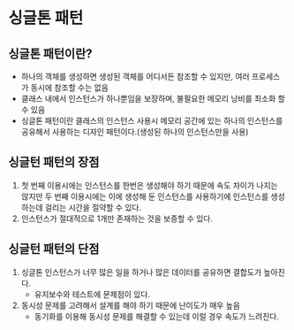 # 싱글톤 패턴

## 싱글톤 패턴이란?
- 하나의 객체를 생성하면 생성된 객체를 어디서든 참조할 수 있지만, 여러 프로세스가 
  동시에 참조할 수는 없음
- 클래스 내에서 인스턴스가 하나뿐임을 보장하며, 불필요한 메모리 낭비를 최소화 할 수 있음
- 싱글톤 패턴이란 클래스의 인스턴스 사용시 메모리 공간에 있는 하나의 인스턴스를 
공유해서 사용하는 디자인 패턴이다.(생성된 하나의 인스턴스만을 사용)

## 싱글턴 패턴의 장점
1. 첫 번째 이용시에는 인스턴스를 한번은 생성해야 하기 때문에 속도 차이가 나지는 않지만 
   두 번째 이용시에는 이에 생성해 둔 인스턴스를 사용하기에 인스턴스를 생성하는데 걸리는
   시간을 절약할 수 있다. 
2. 인스턴스가 절대적으로 1개만 존재하는 것을 보증할 수 있다.

## 싱글턴 패턴의 단점
1. 싱글톤 인스턴스가 너무 많은 일을 하거나 많은 데이터를 공유하면 결합도가 높아진다.
   - 유지보수와 테스트에 문제점이 있다.
2. 동시성 문제를 고려해서 설계를 해야 하기 때문에 난이도가 매우 높음
   - 동기화를 이용해 동시성 문제를 해결할 수 있는데 이럴 경우 속도가 느려진다.